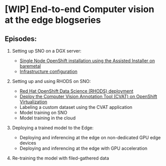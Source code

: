 # [WIP] End-to-end Computer vision at the edge blogseries

## Episodes:
1. Setting up SNO on a DGX server:
    * [Single Node OpenShift installation using the Assisted Installer on baremetal](https://github.com/dialvare/edge-cv-serie/blob/main/docs/sno.md)
    * [Infrastructure configuration](https://github.com/dialvare/edge-cv-serie/blob/main/docs/infra.md)

2. Setting up and using RHODS on SNO:
    * [Red Hat OpenShift Data Science (RHODS) deployment](https://github.com/dialvare/edge-cv-serie/blob/main/docs/rhods.md)
    * [Deploy the Computer Vision Annotation Tool (CVAT) on OpenShift Virtualization](https://github.com/dialvare/edge-cv-serie/blob/main/docs/cvat.md)
    * Labeling a custom dataset using the CVAT application
    * Model training on SNO
    * Model training in the cloud

3. Deploying a trained model to the Edge:
    * Deploying and inferencing at the edge on non-dedicated GPU edge devices
    * Deploying and inferencing at the edge with GPU acceleration

4. Re-training the model with filed-gathered data
